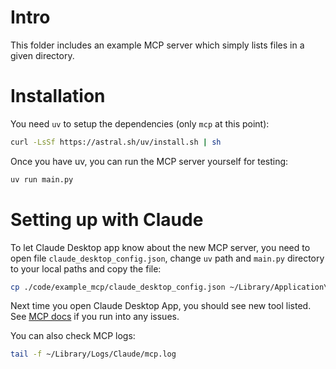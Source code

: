 # Intro

This folder includes an example MCP server which simply lists files in a given directory.

# Installation

You need `uv` to setup the dependencies (only `mcp` at this point):

```bash
curl -LsSf https://astral.sh/uv/install.sh | sh
```

Once you have uv, you can run the MCP server yourself for testing:

```bash
uv run main.py
```

# Setting up with Claude

To let Claude Desktop app know about the new MCP server, you need to open file `claude_desktop_config.json`, change `uv` path and `main.py` directory to your local paths and copy the file:

```bash
cp ./code/example_mcp/claude_desktop_config.json ~/Library/Application\ Support/Claude/
```

Next time you open Claude Desktop App, you should see new tool listed. See [MCP docs](https://modelcontextprotocol.io/quickstart/server#test-with-commands) if you run into any issues.

You can also check MCP logs:

```bash
tail -f ~/Library/Logs/Claude/mcp.log
```
